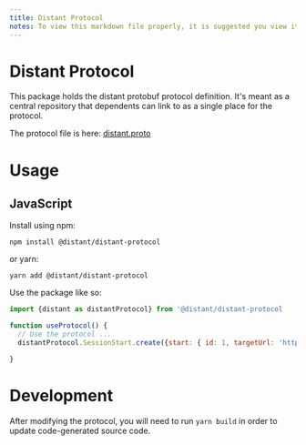 ```yaml
---
title: Distant Protocol
notes: To view this markdown file properly, it is suggested you view it in VSCode using the markdown-preview-enhanced add-on.
---
```


# Distant Protocol

This package holds the distant protobuf protocol definition. It's meant as a central repository that dependents can link to as a single place for the protocol.

The protocol file is here: [distant.proto](./distant.proto)

# Usage

## JavaScript

Install using npm:

```
npm install @distant/distant-protocol
```

or yarn:

```
yarn add @distant/distant-protocol
```

Use the package like so:

```javascript
import {distant as distantProtocol} from '@distant/distant-protocol

function useProtocol() {
  // Use the protocol ...
  distantProtocol.SessionStart.create({start: { id: 1, targetUrl: 'http://example.org'}})

}
```

# Development

After modifying the protocol, you will need to run `yarn build` in order to update code-generated source code.
